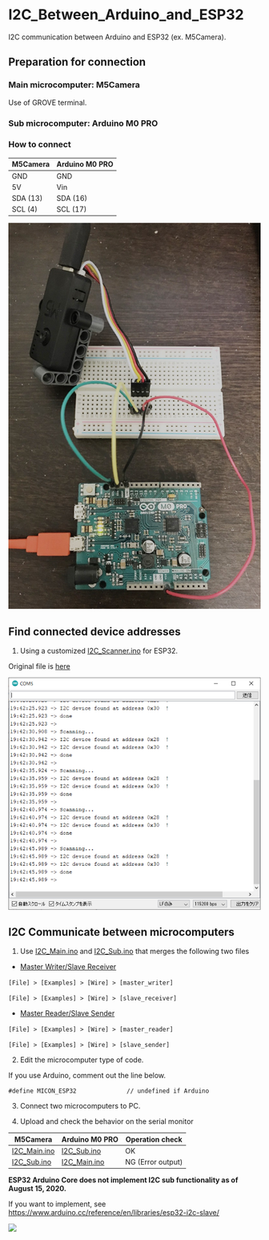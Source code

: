 # I2C_Between_Arduino_and_ESP32
I2C communication between Arduino and ESP32 (ex. M5Camera).


## Preparation for connection

### Main microcomputer: M5Camera
Use of GROVE terminal.

### Sub microcomputer: Arduino M0 PRO

### How to connect

| M5Camera | Arduino M0 PRO |
| --- | --- |
| GND | GND |
| 5V | Vin |
| SDA (13) | SDA (16) |
| SCL (4) | SCL (17) |

<img src="README/circuit_diagram.jpg" width="600">

## Find connected device addresses
1. Using a customized [I2C_Scanner.ino](I2C_Scanner/I2C_Scanner.ino) for ESP32.

Original file is [here](https://playground.arduino.cc/Main/I2cScanner/)

<img src="README/I2C_Scanner.png" width="600">

## I2C Communicate between microcomputers
1. Use [I2C_Main.ino](I2C_Main/I2C_Main.ino) and [I2C_Sub.ino](I2C_Sub/I2C_Sub.ino) that merges the following two files
- [Master Writer/Slave Receiver](https://www.arduino.cc/en/Tutorial/MasterWriter)

```[File] > [Examples] > [Wire] > [master_writer]```

```[File] > [Examples] > [Wire] > [slave_receiver]```

- [Master Reader/Slave Sender](https://www.arduino.cc/en/Tutorial/MasterReader)

```[File] > [Examples] > [Wire] > [master_reader]```

```[File] > [Examples] > [Wire] > [slave_sender]```

2. Edit the microcomputer type of code.

If you use Arduino, comment out the line below.

```
#define MICON_ESP32              // undefined if Arduino
```

3. Connect two microcomputers to PC.

4. Upload and check the behavior on the serial monitor

| M5Camera | Arduino M0 PRO | Operation check |
| --- | --- | --- |
| [I2C_Main.ino](I2C_Main/I2C_Main.ino) | [I2C_Sub.ino](I2C_Sub/I2C_Sub.ino) | OK |
| [I2C_Sub.ino](I2C_Sub/I2C_Sub.ino) | [I2C_Main.ino](I2C_Main/I2C_Main.ino) | NG (Error output) |

**ESP32 Arduino Core does not implement I2C sub functionality as of August 15, 2020.**

If you want to implement, see https://www.arduino.cc/reference/en/libraries/esp32-i2c-slave/

<img src="README/I2C_Code.png" width="600">
